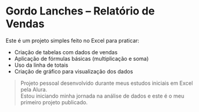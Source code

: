 # Gordo Lanches – Relatório de Vendas

Este é um projeto simples feito no Excel para praticar:

- Criação de tabelas com dados de vendas
- Aplicação de fórmulas básicas (multiplicação e soma)
- Uso da linha de totais
- Criação de gráfico para visualização dos dados

> Projeto pessoal desenvolvido durante meus estudos iniciais em Excel pela Alura.  
> Estou iniciando minha jornada na análise de dados e este é o meu primeiro projeto publicado.
